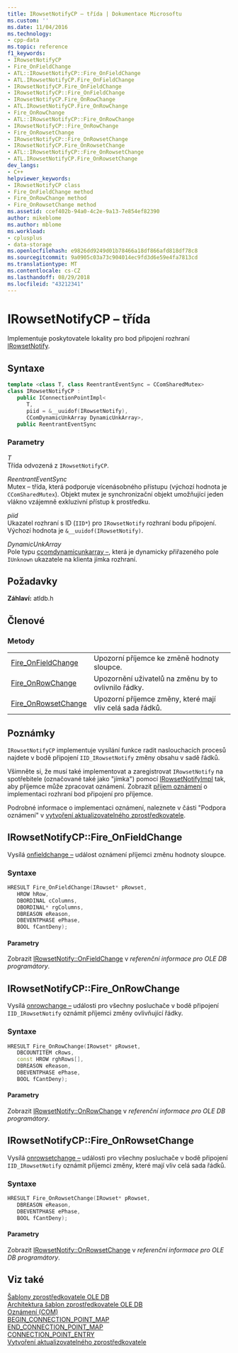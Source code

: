 ```yaml
---
title: IRowsetNotifyCP – třída | Dokumentace Microsoftu
ms.custom: ''
ms.date: 11/04/2016
ms.technology:
- cpp-data
ms.topic: reference
f1_keywords:
- IRowsetNotifyCP
- Fire_OnFieldChange
- ATL::IRowsetNotifyCP::Fire_OnFieldChange
- ATL.IRowsetNotifyCP.Fire_OnFieldChange
- IRowsetNotifyCP.Fire_OnFieldChange
- IRowsetNotifyCP::Fire_OnFieldChange
- IRowsetNotifyCP.Fire_OnRowChange
- ATL.IRowsetNotifyCP.Fire_OnRowChange
- Fire_OnRowChange
- ATL::IRowsetNotifyCP::Fire_OnRowChange
- IRowsetNotifyCP::Fire_OnRowChange
- Fire_OnRowsetChange
- IRowsetNotifyCP::Fire_OnRowsetChange
- IRowsetNotifyCP.Fire_OnRowsetChange
- ATL::IRowsetNotifyCP::Fire_OnRowsetChange
- ATL.IRowsetNotifyCP.Fire_OnRowsetChange
dev_langs:
- C++
helpviewer_keywords:
- IRowsetNotifyCP class
- Fire_OnFieldChange method
- Fire_OnRowChange method
- Fire_OnRowsetChange method
ms.assetid: ccef402b-94a0-4c2e-9a13-7e854ef82390
author: mikeblome
ms.author: mblome
ms.workload:
- cplusplus
- data-storage
ms.openlocfilehash: e9826dd9249d01b78466a18df866afd818df78c8
ms.sourcegitcommit: 9a0905c03a73c904014ec9fd3d6e59e4fa7813cd
ms.translationtype: MT
ms.contentlocale: cs-CZ
ms.lasthandoff: 08/29/2018
ms.locfileid: "43212341"
---
```

# <a name="irowsetnotifycp-class"></a>IRowsetNotifyCP – třída
Implementuje poskytovatele lokality pro bod připojení rozhraní [IRowsetNotify](/previous-versions/windows/desktop/ms712959\(v=vs.85\)).  
  
## <a name="syntax"></a>Syntaxe

```cpp
template <class T, class ReentrantEventSync = CComSharedMutex>  
class IRowsetNotifyCP :   
   public IConnectionPointImpl<  
      T,   
      piid = &__uuidof(IRowsetNotify),   
      CComDynamicUnkArray DynamicUnkArray>,  
   public ReentrantEventSync  
```  
  
### <a name="parameters"></a>Parametry  
 *T*  
 Třída odvozená z `IRowsetNotifyCP`.  
  
 *ReentrantEventSync*  
 Mutex – třída, která podporuje vícenásobného přístupu (výchozí hodnota je `CComSharedMutex`). Objekt mutex je synchronizační objekt umožňující jeden vlákno vzájemně exkluzivní přístup k prostředku.  
  
 *piid*  
 Ukazatel rozhraní s ID (`IID*`) pro `IRowsetNotify` rozhraní bodu připojení. Výchozí hodnota je `&__uuidof(IRowsetNotify)`.  
  
 *DynamicUnkArray*  
 Pole typu [ccomdynamicunkarray –](../../atl/reference/ccomdynamicunkarray-class.md), která je dynamicky přiřazeného pole `IUnknown` ukazatele na klienta jímka rozhraní. 

## <a name="requirements"></a>Požadavky  
 **Záhlaví:** atldb.h   
  
## <a name="members"></a>Členové  
  
### <a name="methods"></a>Metody  
  
|||  
|-|-|  
|[Fire_OnFieldChange](#onfieldchange)|Upozorní příjemce ke změně hodnoty sloupce.|  
|[Fire_OnRowChange](#onrowchange)|Upozornění uživatelů na změnu by to ovlivnilo řádky.|  
|[Fire_OnRowsetChange](#onrowsetchange)|Upozorní příjemce změny, které mají vliv celá sada řádků.|  
  
## <a name="remarks"></a>Poznámky  
 `IRowsetNotifyCP` implementuje vysílání funkce radit naslouchacích procesů najdete v bodě připojení `IID_IRowsetNotify` změny obsahu v sadě řádků.  
  
 Všimněte si, že musí také implementovat a zaregistrovat `IRowsetNotify` na spotřebitele (označované také jako "jímka") pomocí [IRowsetNotifyImpl](../../data/oledb/irowsetnotifyimpl-class.md) tak, aby příjemce může zpracovat oznámení. Zobrazit [příjem oznámení](../../data/oledb/receiving-notifications.md) o implementaci rozhraní bod připojení pro příjemce.  
  
 Podrobné informace o implementaci oznámení, naleznete v části "Podpora oznámení" v [vytvoření aktualizovatelného zprostředkovatele](../../data/oledb/creating-an-updatable-provider.md).  

## <a name="onfieldchange"></a> IRowsetNotifyCP::Fire_OnFieldChange
Vysílá [onfieldchange –](/previous-versions/windows/desktop/ms715961\(v=vs.85\)) událost oznámení příjemci změnu hodnoty sloupce.  
  
### <a name="syntax"></a>Syntaxe  
  
```cpp
HRESULT Fire_OnFieldChange(IRowset* pRowset,  
   HROW hRow,  
   DBORDINAL cColumns,  
   DBORDINAL* rgColumns,  
   DBREASON eReason,  
   DBEVENTPHASE ePhase,  
   BOOL fCantDeny);  
```  
  
#### <a name="parameters"></a>Parametry  
 Zobrazit [IRowsetNotify::OnFieldChange](/previous-versions/windows/desktop/ms715961\(v=vs.85\)) v *referenční informace pro OLE DB programátory*. 

## <a name="onrowchange"></a> IRowsetNotifyCP::Fire_OnRowChange
Vysílá [onrowchange –](/previous-versions/windows/desktop/ms722694\(v=vs.85\)) události pro všechny posluchače v bodě připojení `IID_IRowsetNotify` oznámit příjemci změny ovlivňující řádky.  
  
### <a name="syntax"></a>Syntaxe  
  
```cpp
HRESULT Fire_OnRowChange(IRowset* pRowset,  
   DBCOUNTITEM cRows,  
   const HROW rghRows[],  
   DBREASON eReason,  
   DBEVENTPHASE ePhase,  
   BOOL fCantDeny);  
```  
  
#### <a name="parameters"></a>Parametry  
 Zobrazit [IRowsetNotify::OnRowChange](/previous-versions/windows/desktop/ms722694\(v=vs.85\)) v *referenční informace pro OLE DB programátory*.  

## <a name="onrowsetchange"></a> IRowsetNotifyCP::Fire_OnRowsetChange
Vysílá [onrowsetchange –](/previous-versions/windows/desktop/ms722669\(v=vs.85\)) události pro všechny posluchače v bodě připojení `IID_IRowsetNotify` oznámit příjemci změny, které mají vliv celá sada řádků.  
  
### <a name="syntax"></a>Syntaxe  
  
```cpp
HRESULT Fire_OnRowsetChange(IRowset* pRowset,  
   DBREASON eReason,  
   DBEVENTPHASE ePhase,  
   BOOL fCantDeny);  
```  
  
#### <a name="parameters"></a>Parametry  
 Zobrazit [IRowsetNotify::OnRowsetChange](/previous-versions/windows/desktop/ms722669\(v=vs.85\)) v *referenční informace pro OLE DB programátory*.
  
## <a name="see-also"></a>Viz také  
 [Šablony zprostředkovatele OLE DB](../../data/oledb/ole-db-provider-templates-cpp.md)   
 [Architektura šablon zprostředkovatele OLE DB](../../data/oledb/ole-db-provider-template-architecture.md)   
 [Oznámení (COM)](https://msdn.microsoft.com/library/windows/desktop/ms678433)   
 [BEGIN_CONNECTION_POINT_MAP](../../atl/reference/connection-point-macros.md#begin_connection_point_map)   
 [END_CONNECTION_POINT_MAP](../../atl/reference/connection-point-macros.md#end_connection_point_map)   
 [CONNECTION_POINT_ENTRY](../../atl/reference/connection-point-macros.md#connection_point_entry)   
 [Vytvoření aktualizovatelného zprostředkovatele](../../data/oledb/creating-an-updatable-provider.md)